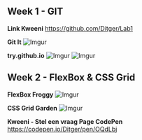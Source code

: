## Week 1 - GIT ##

**Link Kweeni** 
https://github.com/Ditger/Lab1

**Git It**
![Imgur](https://i.imgur.com/L1iOg3d.png)

**try.github.io**
![Imgur](https://i.imgur.com/RzrprC1.jpg)
![Imgur](https://i.imgur.com/XEYPbYk.jpg)

## Week 2 - FlexBox & CSS Grid ##

**FlexBox Froggy**
![Imgur](https://i.imgur.com/Gkkp78f.jpg)

**CSS Grid Garden**
![Imgur](https://i.imgur.com/YacG16z.jpg)

**Kweeni - Stel een vraag Page CodePen**
https://codepen.io/Ditger/pen/OQdLbj
